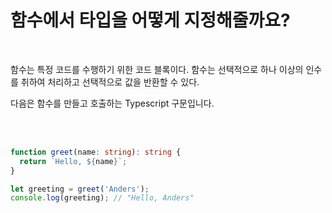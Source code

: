 # 함수에서 타입을 어떻게 지정해줄까요?

<br>

함수는 특정 코드를 수행하기 위한 코드 블록이다.
함수는 선택적으로 하나 이상의 인수를 취하여 처리하고
선택적으로 값을 반환할 수 있다.

다음은 함수를 만들고 호출하는 Typescript 구문입니다.

<br><br>

```typescript
function greet(name: string): string {
  return `Hello, ${name}`;
}

let greeting = greet('Anders');
console.log(greeting); // "Hello, Anders"
```
